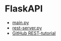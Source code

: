 # FlaskAPI

* [main.py](https://repl.it/talk/learn/How-to-make-Rest-Api-in-Python/9038)
* [rest-server.py](https://blog.miguelgrinberg.com/post/designing-a-restful-api-with-python-and-flask)
* [GitHub REST-tutorial](https://github.com/miguelgrinberg/REST-tutorial/tree/v0.3)

